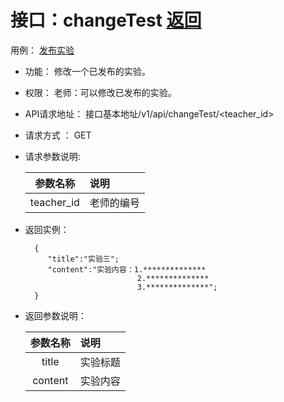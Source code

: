 # 接口：changeTest  [返回](../README.md)
用例： [发布实验](../yongli/修改实验.md)

- 功能：
    修改一个已发布的实验。
    
- 权限：
    老师：可以修改已发布的实验。
    
- API请求地址： 
    接口基本地址/v1/api/changeTest/<teacher_id>

- 请求方式 ：
    GET

- 请求参数说明:        

  |参数名称|说明|
  |:---------:|:--------------------------------------------------------|      
  |teacher_id|老师的编号|
    
- 返回实例：

        {         
           "title":"实验三";
           "content":"实验内容：1.**************
                               2.**************
                               3.**************";
        }
 
- 返回参数说明：    
 
  |参数名称|说明|
  |:---------:|:--------------------------------------------------------|      
  |title|实验标题|
  |content|实验内容|
 

